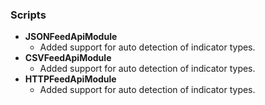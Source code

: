 
### Scripts
- __JSONFeedApiModule__
    - Added support for auto detection of indicator types.
- __CSVFeedApiModule__
    - Added support for auto detection of indicator types.
- __HTTPFeedApiModule__
    - Added support for auto detection of indicator types.